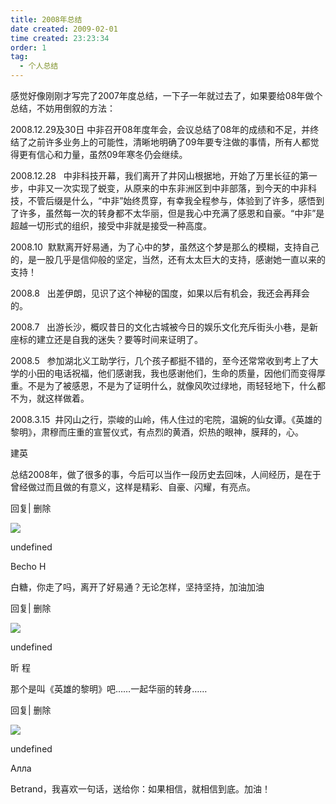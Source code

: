 ```yaml
---
title: 2008年总结 
date created: 2009-02-01
time created: 23:23:34
order: 1
tag:
  - 个人总结
---
```


感觉好像刚刚才写完了2007年度总结，一下子一年就过去了，如果要给08年做个总结，不妨用倒叙的方法：

2008.12.29及30日 中非召开08年度年会，会议总结了08年的成绩和不足，并终结了之前许多业务上的可能性，清晰地明确了09年要专注做的事情，所有人都觉得更有信心和力量，虽然09年寒冬仍会继续。

2008.12.28   中非科技开幕，我们离开了井冈山根据地，开始了万里长征的第一步，中非又一次实现了蜕变，从原来的中东非洲区到中非部落，到今天的中非科技，不管后缀是什么，“中非”始终贯穿，有幸我全程参与，体验到了许多，感悟到了许多，虽然每一次的转身都不太华丽，但是我心中充满了感恩和自豪。“中非”是超越一切形式的组织，接受中非就是接受一种高度。

2008.10  默默离开好易通，为了心中的梦，虽然这个梦是那么的模糊，支持自己的，是一股几乎是信仰般的坚定，当然，还有太太巨大的支持，感谢她一直以来的支持！

2008.8   出差伊朗，见识了这个神秘的国度，如果以后有机会，我还会再拜会的。

2008.7   出游长沙，概叹昔日的文化古城被今日的娱乐文化充斥街头小巷，是新座标的建立还是自我的迷失？要等时间来证明了。

2008.5   参加湖北义工助学行，几个孩子都挺不错的，至今还常常收到考上了大学的小田的电话祝福，他们感谢我，我也感谢他们，生命的质量，因他们而变得厚重。不是为了被感恩，不是为了证明什么，就像风吹过绿地，雨轻轻地下，什么都不为，就这样做着。

2008.3.15  井冈山之行，崇峻的山岭，伟人住过的宅院，温婉的仙女谭。《英雄的黎明》，肃穆而庄重的宣誓仪式，有点烈的黄酒，炽热的眼神，膜拜的，心。


建英

总结2008年，做了很多的事，今后可以当作一段历史去回味，人间经历，是在于曾经做过而且做的有意义，这样是精彩、自豪、闪耀，有亮点。

回复| 删除

![](http://b.bst.126.net/common/face60.png)

undefined

Becho H

白糖，你走了吗，离开了好易通？无论怎样，坚持坚持，加油加油

回复| 删除

![](http://b.bst.126.net/common/face60.png)

undefined

昕 程

那个是叫《英雄的黎明》吧……一起华丽的转身……

回复| 删除

![](http://b.bst.126.net/common/face60.png)

undefined

Алла

Betrand，我喜欢一句话，送给你：如果相信，就相信到底。加油！